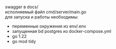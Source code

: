 swagger в docs/\
исполняемый файл cmd/server/main.go\
для запуска и работы необходимы:
- переменные окружения из env/.env
- запущенная bd postgres из docker-compose.yml
- go 1.22
- go mod tidy